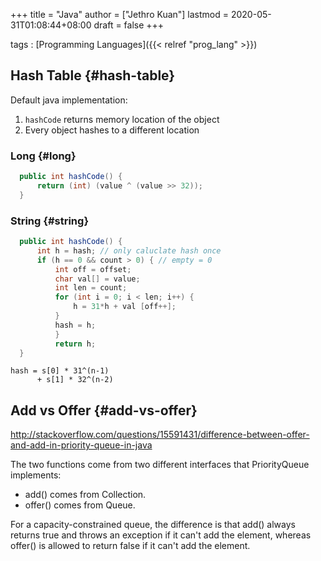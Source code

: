 +++
title = "Java"
author = ["Jethro Kuan"]
lastmod = 2020-05-31T01:08:44+08:00
draft = false
+++

tags
: [Programming Languages]({{< relref "prog_lang" >}})

## Hash Table {#hash-table}

Default java implementation:

1.  `hashCode` returns memory location of the object
2.  Every object hashes to a different location

### Long {#long}

```java
  public int hashCode() {
      return (int) (value ^ (value >> 32));
  }
```

### String {#string}

```java
  public int hashCode() {
      int h = hash; // only caluclate hash once
      if (h == 0 && count > 0) { // empty = 0
          int off = offset;
          char val[] = value;
          int len = count;
          for (int i = 0; i < len; i++) {
              h = 31*h + val [off++];
          }
          hash = h;
          }
          return h;
  }
```

```nil
hash = s[0] * 31^(n-1)
      + s[1] * 32^(n-2)
```

## Add vs Offer {#add-vs-offer}

<http://stackoverflow.com/questions/15591431/difference-between-offer-and-add-in-priority-queue-in-java>

The two functions come from two different interfaces that
PriorityQueue implements:

- add() comes from Collection.
- offer() comes from Queue.

For a capacity-constrained queue, the difference is that add() always
returns true and throws an exception if it can't add the element,
whereas offer() is allowed to return false if it can't add the
element.
